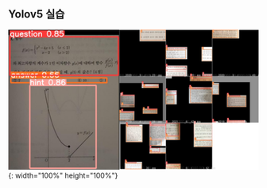 ## Yolov5 실습

<!-- <img src="img/example.png">
<img src="img/example.png" width="5"> -->
![title](img/example.png){: width="100%" height="100%"}

